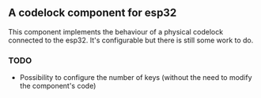
## A codelock component for esp32
This component implements the behaviour of a physical codelock connected to the esp32.
It's configurable but there is still some work to do.

### TODO
- Possibility to configure the number of keys (without the need to modify the component's code)
